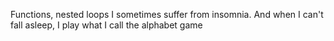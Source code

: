 Functions, nested loops
 I sometimes suffer from insomnia. And when I can't fall asleep, I play what I call the alphabet game
